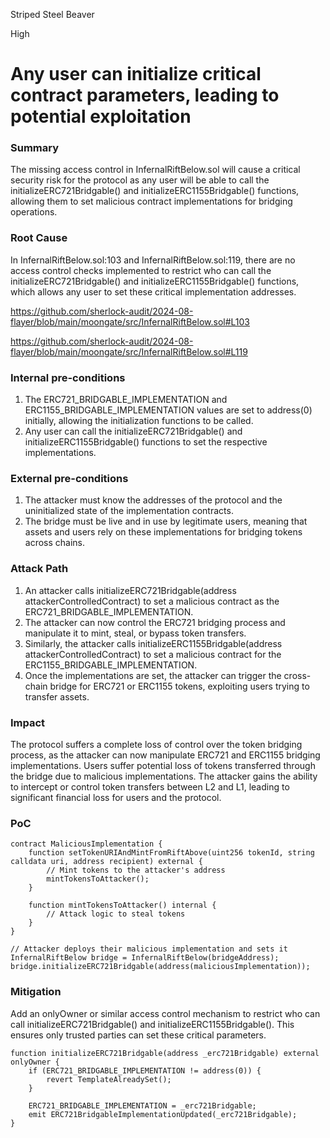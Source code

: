 Striped Steel Beaver

High

# Any user can initialize critical contract parameters, leading to potential exploitation

### Summary

The missing access control in InfernalRiftBelow.sol will cause a critical security risk for the protocol as any user will be able to call the initializeERC721Bridgable() and initializeERC1155Bridgable() functions, allowing them to set malicious contract implementations for bridging operations.

### Root Cause

In InfernalRiftBelow.sol:103 and InfernalRiftBelow.sol:119, there are no access control checks implemented to restrict who can call the initializeERC721Bridgable() and initializeERC1155Bridgable() functions, which allows any user to set these critical implementation addresses.

https://github.com/sherlock-audit/2024-08-flayer/blob/main/moongate/src/InfernalRiftBelow.sol#L103

https://github.com/sherlock-audit/2024-08-flayer/blob/main/moongate/src/InfernalRiftBelow.sol#L119

### Internal pre-conditions

1. The ERC721_BRIDGABLE_IMPLEMENTATION and ERC1155_BRIDGABLE_IMPLEMENTATION values are set to address(0) initially, allowing the initialization functions to be called.
2. Any user can call the initializeERC721Bridgable() and initializeERC1155Bridgable() functions to set the respective implementations.

### External pre-conditions

1. The attacker must know the addresses of the protocol and the uninitialized state of the implementation contracts.
2. The bridge must be live and in use by legitimate users, meaning that assets and users rely on these implementations for bridging tokens across chains.

### Attack Path

1. An attacker calls initializeERC721Bridgable(address attackerControlledContract) to set a malicious contract as the ERC721_BRIDGABLE_IMPLEMENTATION.
2. The attacker can now control the ERC721 bridging process and manipulate it to mint, steal, or bypass token transfers.
3. Similarly, the attacker calls initializeERC1155Bridgable(address attackerControlledContract) to set a malicious contract for the ERC1155_BRIDGABLE_IMPLEMENTATION.
4. Once the implementations are set, the attacker can trigger the cross-chain bridge for ERC721 or ERC1155 tokens, exploiting users trying to transfer assets.

### Impact

The protocol suffers a complete loss of control over the token bridging process, as the attacker can now manipulate ERC721 and ERC1155 bridging implementations. Users suffer potential loss of tokens transferred through the bridge due to malicious implementations. The attacker gains the ability to intercept or control token transfers between L2 and L1, leading to significant financial loss for users and the protocol.

### PoC

```solidity
contract MaliciousImplementation {
    function setTokenURIAndMintFromRiftAbove(uint256 tokenId, string calldata uri, address recipient) external {
        // Mint tokens to the attacker's address
        mintTokensToAttacker();
    }
    
    function mintTokensToAttacker() internal {
        // Attack logic to steal tokens
    }
}

// Attacker deploys their malicious implementation and sets it
InfernalRiftBelow bridge = InfernalRiftBelow(bridgeAddress);
bridge.initializeERC721Bridgable(address(maliciousImplementation));
```

### Mitigation

Add an onlyOwner or similar access control mechanism to restrict who can call initializeERC721Bridgable() and initializeERC1155Bridgable(). This ensures only trusted parties can set these critical parameters.

```solidity
function initializeERC721Bridgable(address _erc721Bridgable) external onlyOwner {
    if (ERC721_BRIDGABLE_IMPLEMENTATION != address(0)) {
        revert TemplateAlreadySet();
    }

    ERC721_BRIDGABLE_IMPLEMENTATION = _erc721Bridgable;
    emit ERC721BridgableImplementationUpdated(_erc721Bridgable);
}
```